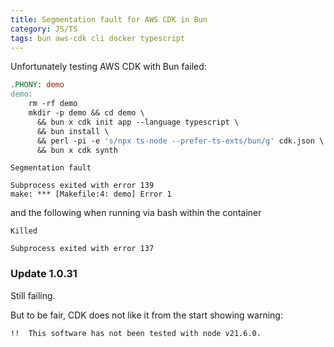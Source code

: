 ```yaml
---
title: Segmentation fault for AWS CDK in Bun
category: JS/TS
tags: bun aws-cdk cli docker typescript
---
```


Unfortunately testing AWS CDK with Bun failed: 

```makefile
.PHONY: demo
demo:
	rm -rf demo
	mkdir -p demo && cd demo \
	  && bun x cdk init app --language typescript \
	  && bun install \
	  && perl -pi -e 's/npx ts-node --prefer-ts-exts/bun/g' cdk.json \
	  && bun x cdk synth
```

```
Segmentation fault

Subprocess exited with error 139
make: *** [Makefile:4: demo] Error 1
```

and the following when running via bash within the container

```
Killed

Subprocess exited with error 137
```

### Update 1.0.31
Still failing.

But to be fair, CDK does not like it from the start showing warning:
```
!!  This software has not been tested with node v21.6.0.
```
